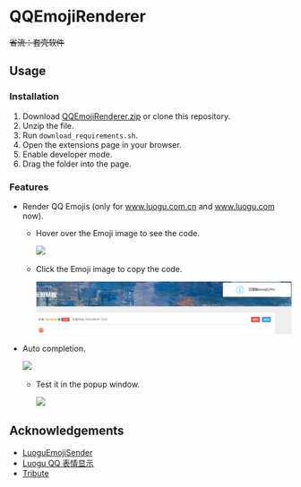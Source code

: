 # QQEmojiRenderer

~~省流：套壳软件~~

## Usage

### Installation

1. Download [QQEmojiRenderer.zip](https://github.com/danielqfmai/QQEmojiRenderer/archive/refs/heads/master.zip) or clone this repository.
2. Unzip the file.
3. Run `download_requirements.sh`.
4. Open the extensions page in your browser.
5. Enable developer mode.
6. Drag the folder into the page.

### Features

- Render QQ Emojis (only for www.luogu.com.cn and www.luogu.com now).
  - Hover over the Emoji image to see the code.
    
    ![](pics/1.png)
  - Click the Emoji image to copy the code.
    
    ![](pics/2.png)
- Auto completion.
  
  ![](pics/3.png)
  - Test it in the popup window.
    
    ![](pics/4.png)

## Acknowledgements

- [LuoguEmojiSender](https://github.com/Maxmilite/LuoguEmojiSender)
- [Luogu QQ 表情显示](https://greasyfork.org/zh-CN/scripts/494552-luogu-qq-%E8%A1%A8%E6%83%85%E6%98%BE%E7%A4%BA)
- [Tribute](https://github.com/zurb/tribute)
